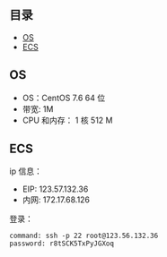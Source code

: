 ## 目录

<!-- @import "[TOC]" {cmd="toc" depthFrom=1 depthTo=6 orderedList=false} -->

<!-- code_chunk_output -->

- [OS](#os)
- [ECS](#ecs)

<!-- /code_chunk_output -->

## OS

- OS：CentOS 7.6 64 位
- 带宽: 1M
- CPU 和内存： 1 核 512 M

## ECS

ip 信息：

- EIP: 123.57.132.36
- 内网: 172.17.68.126

登录：

```
command: ssh -p 22 root@123.56.132.36
password: r8tSCK5TxPyJGXoq
```
